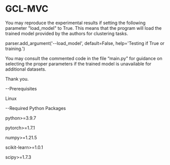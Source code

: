 # GCL-MVC

You may reproduce the experimental results  if setting the following parameter "load_model" to True. This means that the program will load the trained model provided by the authors for clustering tasks.

parser.add_argument('--load_model', default=False, help='Testing if True or training.')

You may consult the commented code in the file “main.py” for guidance on selecting the proper parameters if the trained model is unavailable for additional datasets.

Thank you.

--Prerequisites

Linux

--Required Python Packages

python>=3.9.7

pytorch>=1.7.1

numpy>=1.21.5

scikit-learn>=1.0.1

scipy>=1.7.3

